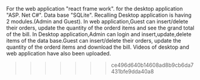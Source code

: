 For the web application "react frame work".
for the desktop application "ASP. Net C#".
Data base "SQLite". 
Recalling Desktop application is having 2 modules.(Admin and Guest).
In web application,Guest can insert/delete their orders, update the quantity of the orderd items and see the grand total of the bill.
In Desktop application,Admin can login and insert,update,delete items of the data base.Guest can insert/delete their orders, update the quantity of the orderd items and download the bill.
Videos of desktop and web application have also been uploaded.
>>>>>>> ce496d640b14608ad8b9cb6da7431bfe9dda40a8
